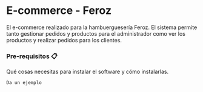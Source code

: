 # E-commerce - Feroz

El e-commerce realizado para la hambuerguesería Feroz. El sistema permite tanto gestionar pedidos y productos para el administrador como ver los productos y realizar pedidos para los clientes.


### Pre-requisitos 📋

Qué cosas necesitas para instalar el software y cómo instalarlas.

```bash
Da un ejemplo
